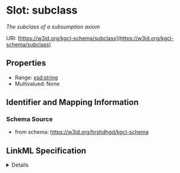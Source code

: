 # Slot: subclass
_The subclass of a subsumption axiom_


URI: [https://w3id.org/kgcl-schema/subclass](https://w3id.org/kgcl-schema/subclass)



<!-- no inheritance hierarchy -->




## Properties

* Range: [xsd:string](xsd:string)
* Multivalued: None







## Identifier and Mapping Information







### Schema Source


* from schema: https://w3id.org/hrshdhgd/kgcl-schema




## LinkML Specification

<details>
```yaml
name: subclass
description: The subclass of a subsumption axiom
from_schema: https://w3id.org/hrshdhgd/kgcl-schema
rank: 1000
alias: subclass
range: string

```
</details>
